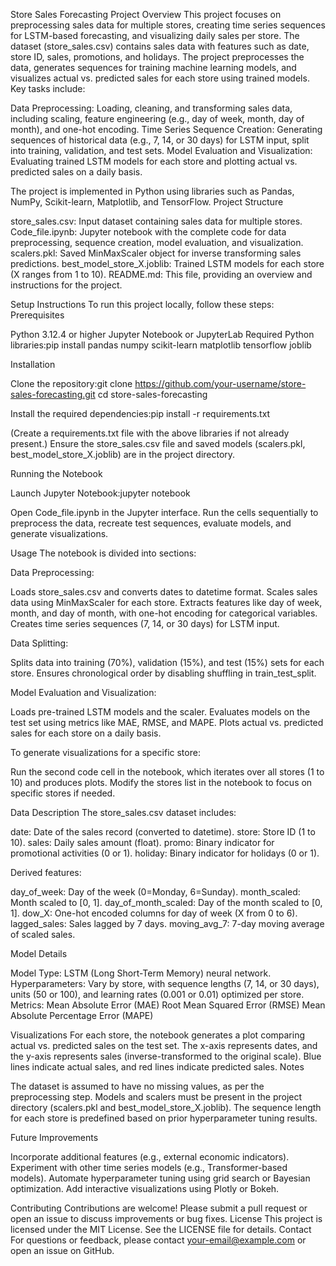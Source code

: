 Store Sales Forecasting Project
Overview
This project focuses on preprocessing sales data for multiple stores, creating time series sequences for LSTM-based forecasting, and visualizing daily sales per store. The dataset (store_sales.csv) contains sales data with features such as date, store ID, sales, promotions, and holidays. The project preprocesses the data, generates sequences for training machine learning models, and visualizes actual vs. predicted sales for each store using trained models.
Key tasks include:

Data Preprocessing: Loading, cleaning, and transforming sales data, including scaling, feature engineering (e.g., day of week, month, day of month), and one-hot encoding.
Time Series Sequence Creation: Generating sequences of historical data (e.g., 7, 14, or 30 days) for LSTM input, split into training, validation, and test sets.
Model Evaluation and Visualization: Evaluating trained LSTM models for each store and plotting actual vs. predicted sales on a daily basis.

The project is implemented in Python using libraries such as Pandas, NumPy, Scikit-learn, Matplotlib, and TensorFlow.
Project Structure

store_sales.csv: Input dataset containing sales data for multiple stores.
Code_file.ipynb: Jupyter notebook with the complete code for data preprocessing, sequence creation, model evaluation, and visualization.
scalers.pkl: Saved MinMaxScaler object for inverse transforming sales predictions.
best_model_store_X.joblib: Trained LSTM models for each store (X ranges from 1 to 10).
README.md: This file, providing an overview and instructions for the project.

Setup Instructions
To run this project locally, follow these steps:
Prerequisites

Python 3.12.4 or higher
Jupyter Notebook or JupyterLab
Required Python libraries:pip install pandas numpy scikit-learn matplotlib tensorflow joblib



Installation

Clone the repository:git clone https://github.com/your-username/store-sales-forecasting.git
cd store-sales-forecasting


Install the required dependencies:pip install -r requirements.txt

(Create a requirements.txt file with the above libraries if not already present.)
Ensure the store_sales.csv file and saved models (scalers.pkl, best_model_store_X.joblib) are in the project directory.

Running the Notebook

Launch Jupyter Notebook:jupyter notebook


Open Code_file.ipynb in the Jupyter interface.
Run the cells sequentially to preprocess the data, recreate test sequences, evaluate models, and generate visualizations.

Usage
The notebook is divided into sections:

Data Preprocessing:

Loads store_sales.csv and converts dates to datetime format.
Scales sales data using MinMaxScaler for each store.
Extracts features like day of week, month, and day of month, with one-hot encoding for categorical variables.
Creates time series sequences (7, 14, or 30 days) for LSTM input.


Data Splitting:

Splits data into training (70%), validation (15%), and test (15%) sets for each store.
Ensures chronological order by disabling shuffling in train_test_split.


Model Evaluation and Visualization:

Loads pre-trained LSTM models and the scaler.
Evaluates models on the test set using metrics like MAE, RMSE, and MAPE.
Plots actual vs. predicted sales for each store on a daily basis.



To generate visualizations for a specific store:

Run the second code cell in the notebook, which iterates over all stores (1 to 10) and produces plots.
Modify the stores list in the notebook to focus on specific stores if needed.

Data Description
The store_sales.csv dataset includes:

date: Date of the sales record (converted to datetime).
store: Store ID (1 to 10).
sales: Daily sales amount (float).
promo: Binary indicator for promotional activities (0 or 1).
holiday: Binary indicator for holidays (0 or 1).

Derived features:

day_of_week: Day of the week (0=Monday, 6=Sunday).
month_scaled: Month scaled to [0, 1].
day_of_month_scaled: Day of the month scaled to [0, 1].
dow_X: One-hot encoded columns for day of week (X from 0 to 6).
lagged_sales: Sales lagged by 7 days.
moving_avg_7: 7-day moving average of scaled sales.

Model Details

Model Type: LSTM (Long Short-Term Memory) neural network.
Hyperparameters: Vary by store, with sequence lengths (7, 14, or 30 days), units (50 or 100), and learning rates (0.001 or 0.01) optimized per store.
Metrics:
Mean Absolute Error (MAE)
Root Mean Squared Error (RMSE)
Mean Absolute Percentage Error (MAPE)



Visualizations
For each store, the notebook generates a plot comparing actual vs. predicted sales on the test set. The x-axis represents dates, and the y-axis represents sales (inverse-transformed to the original scale). Blue lines indicate actual sales, and red lines indicate predicted sales.
Notes

The dataset is assumed to have no missing values, as per the preprocessing step.
Models and scalers must be present in the project directory (scalers.pkl and best_model_store_X.joblib).
The sequence length for each store is predefined based on prior hyperparameter tuning results.

Future Improvements

Incorporate additional features (e.g., external economic indicators).
Experiment with other time series models (e.g., Transformer-based models).
Automate hyperparameter tuning using grid search or Bayesian optimization.
Add interactive visualizations using Plotly or Bokeh.

Contributing
Contributions are welcome! Please submit a pull request or open an issue to discuss improvements or bug fixes.
License
This project is licensed under the MIT License. See the LICENSE file for details.
Contact
For questions or feedback, please contact your-email@example.com or open an issue on GitHub.
